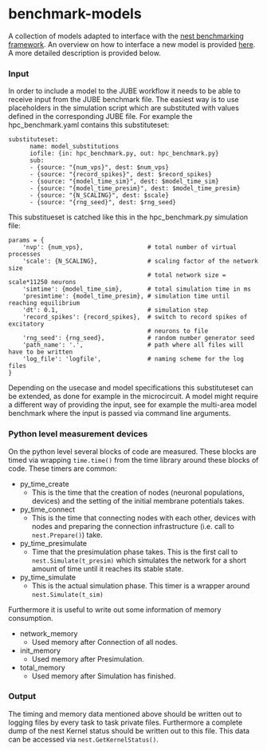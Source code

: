 # benchmark-models

A collection of models adapted to interface with the [nest benchmarking framework](https://github.com/INM-6/nest_benchmarking_framework). An overview on how to interface a new model is provided [here](https://github.com/INM-6/beNNch#developer-guide). A more detailed description is provided below.

### Input

In order to include a model to the JUBE workflow it needs to be able to receive input from the JUBE benchmark file. The easiest way is to use placeholders in the simulation script which are substituted with values defined in the corresponding JUBE file. For example the hpc\_benchmark.yaml contains this substituteset:

```
substituteset:
      name: model_substitutions
      iofile: {in: hpc_benchmark.py, out: hpc_benchmark.py}
      sub:
      - {source: "{num_vps}", dest: $num_vps}
      - {source: "{record_spikes}", dest: $record_spikes}
      - {source: "{model_time_sim}", dest: $model_time_sim}
      - {source: "{model_time_presim}", dest: $model_time_presim}
      - {source: "{N_SCALING}", dest: $scale}
      - {source: "{rng_seed}", dest: $rng_seed}
```

This substitueset is catched like this in the hpc\_benchmark.py simulation file:

```
params = {
    'nvp': {num_vps},                  # total number of virtual processes
    'scale': {N_SCALING},              # scaling factor of the network size
                                       # total network size = scale*11250 neurons
    'simtime': {model_time_sim},       # total simulation time in ms
    'presimtime': {model_time_presim}, # simulation time until reaching equilibrium
    'dt': 0.1,                         # simulation step
    'record_spikes': {record_spikes},  # switch to record spikes of excitatory
                                       # neurons to file
    'rng_seed': {rng_seed},            # random number generator seed
    'path_name': '.',                  # path where all files will have to be written
    'log_file': 'logfile',             # naming scheme for the log files
}
```

Depending on the usecase and model specifications this substituteset can be extended, as done for example in the microcircuit. A model might require a different way of providing the input, see for example the multi-area model benchmark where the input is passed via command line arguments.

### Python level measurement devices

On the python level several blocks of code are measured. These blocks are timed via wrapping `time.time()` from the time library around these blocks of code. These timers are common:

* py\_time\_create
    * This is the time that the creation of nodes (neuronal populations, devices) and the setting of the initial membrane potentials takes.
* py\_time\_connect
    * This is the time that connecting nodes with each other, devices with nodes and preparing the connection infrastructure (i.e. call to `nest.Prepare()`) take.
* py\_time\_presimulate
    * Time that the presimulation phase takes. This is the first call to `nest.Simulate(t_presim)` which simulates the network for a short amount of time until it reaches its stable state.
* py\_time\_simulate
    * This is the actual simulation phase. This timer is a wrapper around `nest.Simulate(t_sim)`

Furthermore it is useful to write out some information of memory consumption.
* network_memory
    * Used memory after Connection of all nodes.
* init_memory
    * Used memory after Presimulation.
* total_memory
    * Used memory after Simulation has finished.

### Output

The timing and memory data mentioned above should be written out to logging files by every task to task private files. Furthermore a complete dump of the nest Kernel status should be written out to this file. This data can be accessed via `nest.GetKernelStatus()`.
